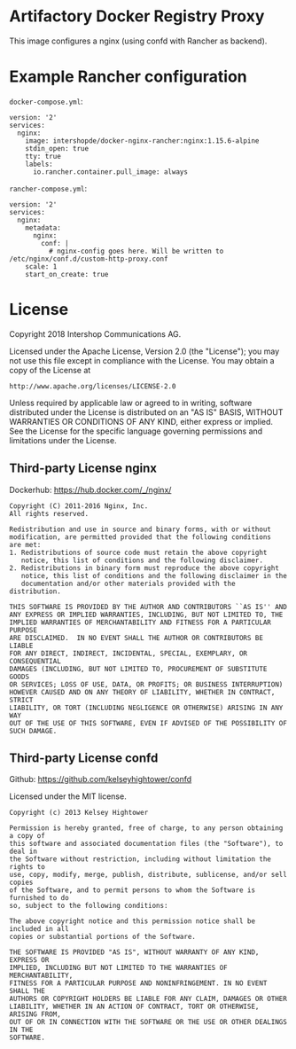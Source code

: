 # Artifactory Docker Registry Proxy

This image configures a nginx (using confd with Rancher as backend).

# Example Rancher configuration

`docker-compose.yml`:

```
version: '2'
services:
  nginx:
    image: intershopde/docker-nginx-rancher:nginx:1.15.6-alpine
    stdin_open: true
    tty: true
    labels:
      io.rancher.container.pull_image: always
```

`rancher-compose.yml`:

```
version: '2'
services:
  nginx:
    metadata:
      nginx:
        conf: |
          # nginx-config goes here. Will be written to /etc/nginx/conf.d/custom-http-proxy.conf
    scale: 1
    start_on_create: true
```

# License

Copyright 2018 Intershop Communications AG.

Licensed under the Apache License, Version 2.0 (the "License");
you may not use this file except in compliance with the License.
You may obtain a copy of the License at

    http://www.apache.org/licenses/LICENSE-2.0

Unless required by applicable law or agreed to in writing, software
distributed under the License is distributed on an "AS IS" BASIS,
WITHOUT WARRANTIES OR CONDITIONS OF ANY KIND, either express or implied.
See the License for the specific language governing permissions and
limitations under the License.

## Third-party License nginx

Dockerhub: https://hub.docker.com/_/nginx/

```
Copyright (C) 2011-2016 Nginx, Inc.
All rights reserved.

Redistribution and use in source and binary forms, with or without
modification, are permitted provided that the following conditions
are met:
1. Redistributions of source code must retain the above copyright
   notice, this list of conditions and the following disclaimer.
2. Redistributions in binary form must reproduce the above copyright
   notice, this list of conditions and the following disclaimer in the
   documentation and/or other materials provided with the distribution.

THIS SOFTWARE IS PROVIDED BY THE AUTHOR AND CONTRIBUTORS ``AS IS'' AND
ANY EXPRESS OR IMPLIED WARRANTIES, INCLUDING, BUT NOT LIMITED TO, THE
IMPLIED WARRANTIES OF MERCHANTABILITY AND FITNESS FOR A PARTICULAR PURPOSE
ARE DISCLAIMED.  IN NO EVENT SHALL THE AUTHOR OR CONTRIBUTORS BE LIABLE
FOR ANY DIRECT, INDIRECT, INCIDENTAL, SPECIAL, EXEMPLARY, OR CONSEQUENTIAL
DAMAGES (INCLUDING, BUT NOT LIMITED TO, PROCUREMENT OF SUBSTITUTE GOODS
OR SERVICES; LOSS OF USE, DATA, OR PROFITS; OR BUSINESS INTERRUPTION)
HOWEVER CAUSED AND ON ANY THEORY OF LIABILITY, WHETHER IN CONTRACT, STRICT
LIABILITY, OR TORT (INCLUDING NEGLIGENCE OR OTHERWISE) ARISING IN ANY WAY
OUT OF THE USE OF THIS SOFTWARE, EVEN IF ADVISED OF THE POSSIBILITY OF
SUCH DAMAGE.
```

## Third-party License confd

Github: https://github.com/kelseyhightower/confd

Licensed under the MIT license.

```
Copyright (c) 2013 Kelsey Hightower

Permission is hereby granted, free of charge, to any person obtaining a copy of
this software and associated documentation files (the "Software"), to deal in
the Software without restriction, including without limitation the rights to
use, copy, modify, merge, publish, distribute, sublicense, and/or sell copies
of the Software, and to permit persons to whom the Software is furnished to do
so, subject to the following conditions:

The above copyright notice and this permission notice shall be included in all
copies or substantial portions of the Software.

THE SOFTWARE IS PROVIDED "AS IS", WITHOUT WARRANTY OF ANY KIND, EXPRESS OR
IMPLIED, INCLUDING BUT NOT LIMITED TO THE WARRANTIES OF MERCHANTABILITY,
FITNESS FOR A PARTICULAR PURPOSE AND NONINFRINGEMENT. IN NO EVENT SHALL THE
AUTHORS OR COPYRIGHT HOLDERS BE LIABLE FOR ANY CLAIM, DAMAGES OR OTHER
LIABILITY, WHETHER IN AN ACTION OF CONTRACT, TORT OR OTHERWISE, ARISING FROM,
OUT OF OR IN CONNECTION WITH THE SOFTWARE OR THE USE OR OTHER DEALINGS IN THE
SOFTWARE.
```
